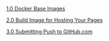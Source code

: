 
[1.0 Docker Base Images](./nginx-image.md)

[2.0 Build Image for Hosting Your Pages](./build-image.md)

[3.0 Submitting Push to GitHub.com](./repo-push.md)
